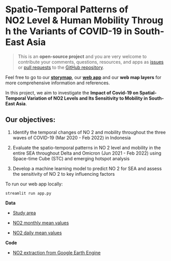 # Spatio-Temporal Patterns of NO2 Level & Human Mobility Through the Variants of COVID-19 in South-East Asia
> This is an **open-source project** and you are very welcome to contribute your comments, questions, resources, and apps as [issues](https://github.com/liyangyang515/Spatio-Temporal-Patterns-of-NO2-and-Mobility-Through-the-Variants-of-COVID-19-in-SEA/issues) or 
> [pull requests](https://github.com/liyangyang515/Spatio-Temporal-Patterns-of-NO2-and-Mobility-Through-the-Variants-of-COVID-19-in-SEA/pulls) to the [GitHub repository](https://github.com/liyangyang515/Spatio-Temporal-Patterns-of-NO2-and-Mobility-Through-the-Variants-of-COVID-19-in-SEA).
        
Feel free to go to our **[storymap](https://storymaps.arcgis.com/stories/28655bd2a29e4d2481feeccd47bc6575)**, our **[web app](https://share.streamlit.io/liyangyang515/spatio-temporal-patterns-of-no2-and-mobility-through-the-variants-of-covid-19-in-sea/main/app.py)** and our **web map layers** for more comprehensive information and references.

In this project, we aim to investigate the **Impact of Covid-19 on Spatial-Temporal Variation of NO2 Levels and Its Sensitivity to Mobility in South-East Asia**.

## Our objectives:
1. Identify the temporal changes of NO 2  and mobility throughout the three waves of COVID-19 (Mar 2020 - Feb 2022) in Indonesia

2. Evaluate the spatio-temporal patterns in NO 2  level and mobility in the entire SEA throughout Delta and Omicron (Jun 2021 - Feb 2022) using Space-time Cube (STC) and emerging hotspot analysis ​

3. Develop a machine learning model to predict NO 2  for SEA and assess the sensitivity of NO 2  to key influencing factors





To run our web app locally:
```
streamlit run app.py
```
**Data**
* [Study area](https://github.com/liyangyang515/NO2-in-South-East-Asia-_GE5219/blob/main/data/Points_locations/SEA_pts.csv)

* [NO2 monthly mean values](https://github.com/liyangyang515/NO2-in-South-East-Asia-_GE5219/tree/main/data/NO2_SEA_Land/NO2_raw_monthly)

* [NO2 daily mean values](https://github.com/liyangyang515/NO2-in-South-East-Asia-_GE5219/tree/main/data/NO2_SEA_Land/NO2_raw_daily)

**Code**
* [NO2 extraction from Google Earth Engine](https://github.com/liyangyang515/NO2-in-South-East-Asia-_GE5219/blob/main/code/NO2_From_GEE_SEA.ipynb)

